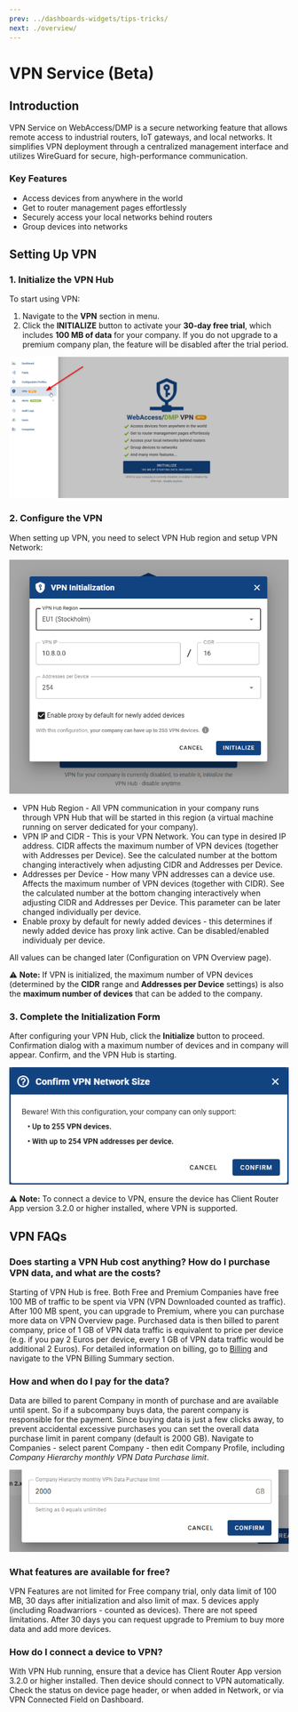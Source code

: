 ```yaml
---
prev: ../dashboards-widgets/tips-tricks/
next: ./overview/
---
```


# VPN Service (Beta)

## Introduction

VPN Service on WebAccess/DMP is a secure networking feature that allows remote access to industrial routers, IoT gateways, and local networks. It simplifies VPN deployment through a centralized management interface and utilizes WireGuard for secure, high-performance communication.

### Key Features

- Access devices from anywhere in the world
- Get to router management pages effortlessly
- Securely access your local networks behind routers
- Group devices into networks

## Setting Up VPN

### 1. Initialize the VPN Hub

To start using VPN:

1. Navigate to the **VPN** section in menu.
2. Click the **INITIALIZE** button to activate your **30-day free trial**, which includes **100 MB of data** for your company. If you do not upgrade to a premium company plan, the feature will be disabled after the trial period.

![VPN Initialize](../images/vpn/dashboard_vpn.png)

### 2. Configure the VPN

When setting up VPN, you need to select VPN Hub region and setup VPN Network:

![VPN Initialize](../images/vpn/vpn_initialize_form.png)

- VPN Hub Region - All VPN communication in your company runs through VPN Hub that will be started in this region (a virtual machine running on server dedicated for your company).
- VPN IP and CIDR - This is your VPN Network. You can type in desired IP address. CIDR affects the maximum number of VPN devices (together with Addresses per Device). See the calculated number at the bottom changing interactively when adjusting CIDR and Addresses per Device.
- Addresses per Device - How many VPN addresses can a device use. Affects the maximum number of VPN devices (together with CIDR). See the calculated number at the bottom changing interactively when adjusting CIDR and Addresses per Device. This parameter can be later changed individually per device.
- Enable proxy by default for newly added devices - this determines if newly added device has proxy link active. Can be disabled/enabled individualy per device.

All values can be changed later (Configuration on VPN Overview page).

⚠️ **Note:** If VPN is initialized, the maximum number of VPN devices (determined by the **CIDR** range and **Addresses per Device** settings) is also the **maximum number of devices** that can be added to the company.

### 3. Complete the Initialization Form

After configuring your VPN Hub, click the **Initialize** button to proceed. Confirmation dialog with a maximum number of devices and in company will appear. Confirm, and the VPN Hub is starting.

![VPN Initialize](../images/vpn/vpn_initialize_confirm.png)

⚠️ **Note:** To connect a device to VPN, ensure the device has Client Router App version 3.2.0 or higher installed, where VPN is supported.

## VPN FAQs

### Does starting a VPN Hub cost anything? How do I purchase VPN data, and what are the costs?

Starting of VPN Hub is free. Both Free and Premium Companies have free 100 MB of traffic to be spent via VPN (VPN Downloaded counted as traffic).
After 100 MB spent, you can upgrade to Premium, where you can purchase more data on VPN Overview page.
Purchased data is then billed to parent company, price of 1 GB of VPN data traffic is equivalent to price per device (e.g. if you pay 2 Euros per device, every 1 GB of VPN data traffic would be additional 2 Euros). For detailed information on billing, go to [Billing](../companies/billing/) and navigate to the VPN Billing Summary section.

### How and when do I pay for the data?

Data are billed to parent Company in month of purchase and are available until spent. So if a subcompany buys data, the parent company is responsible for the payment. Since buying data is just a few clicks away, to prevent accidental excessive purchases you can set the overall data purchase limit in parent company (default is 2000 GB). Navigate to Companies - select parent Company - then edit Company Profile, including _Company Hierarchy monthly VPN Data Purchase limit_.

![VPN Initialize](../images/vpn/vpn_company_data_limit.png)

### What features are available for free?

VPN Features are not limited for Free company trial, only data limit of 100 MB, 30 days after initialization and also limit of max. 5 devices apply (including Roadwarriors - counted as devices). There are not speed limitations. After 30 days you can request upgrade to Premium to buy more data and add more devices.

### How do I connect a device to VPN?

With VPN Hub running, ensure that a device has Client Router App version 3.2.0 or higher installed. Then device should connect to VPN automatically. Check the status on device page header, or when added in Network, or via VPN Connected Field on Dashboard.
